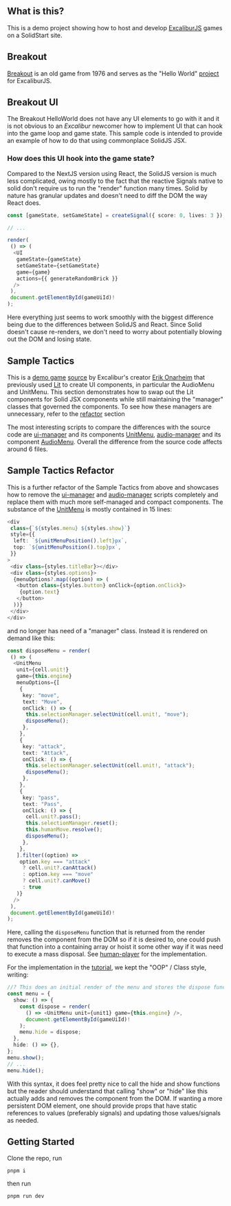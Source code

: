 ## What is this?

This is a demo project showing how to host and develop [ExcaliburJS](https://excaliburjs.com/docs/) games on a SolidStart site.

## Breakout

[Breakout](<https://en.wikipedia.org/wiki/Breakout_(video_game)>) is an old game from 1976 and serves as the "Hello World" [project](https://excaliburjs.com/docs/getting-started) for ExcaliburJS.

## Breakout UI

The Breakout HelloWorld does not have any UI elements to go with it and it is not obvious to an _Excalibur_ newcomer how to implement UI that can hook into the game loop and game state. This sample code is intended to provide an example of how to do that using commonplace SolidJS JSX.

### How does this UI hook into the game state?

Compared to the NextJS version using React, the SolidJS version is much less complicated, owing mostly to the fact that the reactive Signals native to solid don't require us to run the "render" function many times. Solid by nature has granular updates and doesn't need to diff the DOM the way React does.

```typescript
const [gameState, setGameState] = createSignal({ score: 0, lives: 3 });

// ...

render(
 () => (
  <UI
   gameState={gameState}
   setGameState={setGameState}
   game={game}
   actions={{ generateRandomBrick }}
  />
 ),
 document.getElementById(gameUiId)!
);
```

Here everything just seems to work smoothly with the biggest difference being due to the differences between SolidJS and React. Since Solid doesn't cause re-renders, we don't need to worry about potentially blowing out the DOM and losing state.

## Sample Tactics

This is a [demo game](https://excaliburjs.com/sample-tactics/) [source](https://github.com/excaliburjs/sample-tactics) by Excalibur's creator [Erik Onarheim](https://github.com/eonarheim) that previously used [Lit](https://lit.dev/docs/) to create UI components, in particular the AudioMenu and UnitMenu. This section demonstrates how to swap out the Lit components for Solid JSX components while still maintaining the "manager" classes that governed the components. To see how these managers are unnecessary, refer to the [refactor](#sample-tactics-refactor) section

The most interesting scripts to compare the differences with the source code are [ui-manager](./src/components/sampleTactics/src/ui-manager.tsx) and its components [UnitMenu](./src/components/sampleTactics/src/ui-components/UnitMenu.tsx), [audio-manager](./src/components/sampleTactics/src/audio-manager.tsx) and its component [AudioMenu](./src/components/sampleTactics/src/ui-components/AudioMenu.tsx). Overall the difference from the source code affects around 6 files.

## Sample Tactics Refactor

This is a further refactor of the Sample Tactics from above and showcases how to remove the [ui-manager](./src/components/sampleTactics/src/ui-manager.tsx) and [audio-manager](./src/components/sampleTactics/src/audio-manager.tsx) scripts completely and replace them with much more self-managed and compact components. The substance of the [UnitMenu](./src/components/SampleTacticsRefactor/src/ui-components/UnitMenu.tsx) is mostly contained in 15 lines:

```typescript
<div
 class={`${styles.menu} ${styles.show}`}
 style={{
  left: `${unitMenuPosition().left}px`,
  top: `${unitMenuPosition().top}px`,
 }}
>
 <div class={styles.titleBar}></div>
 <div class={styles.options}>
  {menuOptions?.map((option) => (
   <button class={styles.button} onClick={option.onClick}>
    {option.text}
   </button>
  ))}
 </div>
</div>
```

and no longer has need of a "manager" class. Instead it is rendered on demand like this:

```typescript
const disposeMenu = render(
 () => (
  <UnitMenu
   unit={cell.unit!}
   game={this.engine}
   menuOptions={[
    {
     key: "move",
     text: "Move",
     onClick: () => {
      this.selectionManager.selectUnit(cell.unit!, "move");
      disposeMenu();
     },
    },
    {
     key: "attack",
     text: "Attack",
     onClick: () => {
      this.selectionManager.selectUnit(cell.unit!, "attack");
      disposeMenu();
     },
    },
    {
     key: "pass",
     text: "Pass",
     onClick: () => {
      cell.unit?.pass();
      this.selectionManager.reset();
      this.humanMove.resolve();
      disposeMenu();
     },
    },
   ].filter((option) =>
    option.key === "attack"
     ? cell.unit?.canAttack()
     : option.key === "move"
     ? cell.unit?.canMove()
     : true
   )}
  />
 ),
 document.getElementById(gameUiId)!
);
```

Here, calling the `disposeMenu` function that is returned from the render removes the component from the DOM so if it is desired to, one could push that function into a containing array or hoist it some other way if it was need to execute a mass disposal. See [human-player](./src/components/SampleTacticsRefactor/src/human-player.tsx) for the implementation.

For the implementation in the [tutorial](src/components/SampleTacticsRefactor/src/levels/tutorial.tsx), we kept the "OOP" / Class style, writing:

```typescript
//? This does an initial render of the menu and stores the dispose function
const menu = {
  show: () => {
    const dispose = render(
      () => <UnitMenu unit={unit1} game={this.engine} />,
      document.getElementById(gameUiId)!
    );
    menu.hide = dispose;
  },
  hide: () => {},
};
menu.show();
// ...
menu.hide();
```

With this syntax, it does feel pretty nice to call the hide and show functions but the reader should understand that calling "show" or "hide" like this actually adds and removes the component from the DOM. If wanting a more persistent DOM element, one should provide props that have static references to values (preferably signals) and updating those values/signals as needed.

## Getting Started

Clone the repo, run

```shell
pnpm i
```

then run

```shell
pnpm run dev
```
